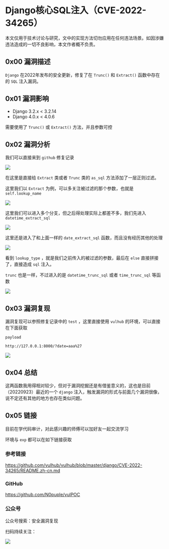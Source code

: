 # Django核心SQL注入（CVE-2022-34265）

本文仅用于技术讨论与研究，文中的实现方法切勿应用在任何违法场景。如因涉嫌违法造成的一切不良影响，本文作者概不负责。

## 0x00 漏洞描述

`Django` 在2022年发布的安全更新，修复了在 `Trunc()` 和 `Extract()` 函数中存在的 `SQL` 注入漏洞。

## 0x01 漏洞影响

- Django 3.2.x < 3.2.14
- Django 4.0.x < 4.0.6

需要使用了 `Trunc()` 或 `Extract()`  方法，并且参数可控

## 0x02 漏洞分析

我们可以直接来到 `github` 修复记录

![](https://gitee.com/N0puple/picgo/raw/master/img/20220923163054.png)

在这里是直接给 `Extract` 类或者 `Trunc` 类的 `as_sql` 方法添加了一层正则过滤。

这里我们以 `Extract` 为例，可以多关注被过滤的那个参数，也就是 `self.lookup_name` 

![](https://gitee.com/N0puple/picgo/raw/master/img/20220923164046.png)

这里我们可以进入多个分支，但之后得处理实际上都差不多，我们先进入 `datetime_extract_sql` 

![](https://gitee.com/N0puple/picgo/raw/master/img/20220923164231.png)

这里还是进入了和上面一样的 `date_extract_sql` 函数，而且没有经历其他的处理

![](https://gitee.com/N0puple/picgo/raw/master/img/20220923164335.png)

看到 `lookup_type` ，就是我们之前传入的被过滤的参数，最后在 `else` 直接拼接了，直接造成 `sql` 注入。 

`trunc` 也是一样，不过进入的是 `datetime_trunc_sql`  或者 `time_trunc_sql` 等函数

![](https://gitee.com/N0puple/picgo/raw/master/img/20220923164652.png)

## 0x03 漏洞复现

漏洞复现可以参照修复记录中的 `test` ，这里直接使用 `vulhub` 的环境，可以直接在下面获取

`payload`

```
http://127.0.0.1:8000/?date=aaa%27
```

![](https://gitee.com/N0puple/picgo/raw/master/img/20220923202021.png)

## 0x04 总结

这两函数我用得相对较少，但对于漏洞挖掘还是有借鉴意义的，这也是目前（20220923）最近的一个 `django` 注入，触发漏洞的形式与前面几个漏洞很像，说不定还有其他的地方也存在类似问题。

## 0x05 链接

目前在学代码审计，对此感兴趣的师傅可以加好友一起交流学习

环境与 `exp` 都可以在如下链接获取

### 参考链接

https://github.com/vulhub/vulhub/blob/master/django/CVE-2022-34265/README.zh-cn.md

### GitHub

https://github.com/N0puple/vulPOC

### 公众号

公众号搜索：安全漏洞复现

扫码持续关注：

![](https://gitee.com/N0puple/picgo/raw/master/img/qrcode_for_gh_a41358b842dd_430.jpg)

